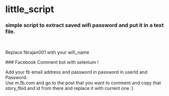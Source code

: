 # little_script
### simple script to extract saved wifi password  and put it in a text file. 
<br>
<p> Replace Nirajan001 with your wifi_name </p>
### Facebook Comment bot with selenium !
<p> Add your fb email address and password  in password in userId and Password.  <br>
 Use m.fb.com and go to the post that you want to comment and copy that story_fbid and id from there and replace it with current one :) <p/>
